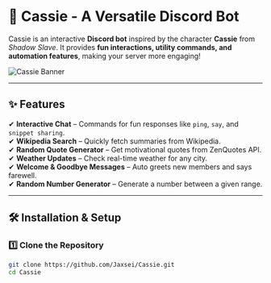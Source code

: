 # 🌙 **Cassie - A Versatile Discord Bot**  

Cassie is an interactive **Discord bot** inspired by the character **Cassie** from *Shadow Slave*. It provides **fun interactions, utility commands, and automation features**, making your server more engaging!  

![Cassie Banner](https://i.imgur.com/afotcXi.jpeg)  

---

## ✨ **Features**  

✔ **Interactive Chat** – Commands for fun responses like `ping`, `say`, and `snippet sharing`.  
✔ **Wikipedia Search** – Quickly fetch summaries from Wikipedia.  
✔ **Random Quote Generator** – Get motivational quotes from ZenQuotes API.  
✔ **Weather Updates** – Check real-time weather for any city.  
✔ **Welcome & Goodbye Messages** – Auto greets new members and says farewell.  
✔ **Random Number Generator** – Generate a number between a given range.  

---

## 🛠️ **Installation & Setup**  

### **1️⃣ Clone the Repository**  
```bash
git clone https://github.com/Jaxsei/Cassie.git
cd Cassie
